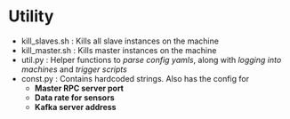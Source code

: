 # Utility

- kill_slaves.sh : Kills all slave instances on the machine
- kill_master.sh : Kills master instances on the machine
- util.py : Helper functions to *parse config yamls*, along with *logging into machines* and *trigger scripts*
- const.py : Contains hardcoded strings. Also has the config for 
  * **Master RPC server port**
  * **Data rate for sensors**
  * **Kafka server address**
